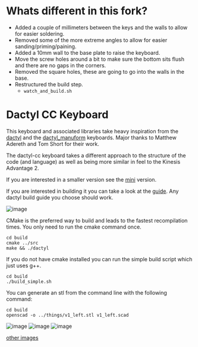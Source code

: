 # Whats different in this fork?

* Added a couple of millimeters between the keys and the walls to allow for easier soldering.
* Removed some of the more extreme angles to allow for easier sanding/priming/paining.
* Added a 10mm wall to the base plate to raise the keyboard.
* Move the screw holes around a bit to make sure the bottom sits flush and there are no gaps in the corners.
* Removed the square holes, these are going to go into the walls in the base.
* Restructured the build step.
  * `watch_and_build.sh` 

# Dactyl CC Keyboard

This keyboard and associated libraries take heavy inspiration from the
 [dactyl](https://github.com/adereth/dactyl-keyboard) and
the [dactyl_manuform](https://github.com/abstracthat/dactyl-manuform) keyboards.
 Major thanks to Matthew Adereth and Tom Short for their work.

The dactyl-cc keyboard takes a different approach to the structure of the code (and language)
 as well as being more similar in feel to the Kinesis Advantage 2.

If you are interested in a smaller version see the [mini](https://github.com/mjohns/dactyl-cc-mini) version.

If you are interested in building it you can take a look at the [guide](guide/README.md). Any dactyl build guide you choose should work.

![image](https://imgur.com/CUbPLZC.jpg)

CMake is the preferred way to build and leads to the fastest recompilation times. You only need to run the cmake command once.
```
cd build
cmake ../src
make && ./dactyl
```

If you do not have cmake installed you can run the simple build script which just uses g++.
```
cd build
./build_simple.sh
```

You can generate an stl from the command line with the following command:
```
cd build
openscad -o ../things/v1_left.stl v1_left.scad
```

![image](https://imgur.com/IP2UYYA.jpg)
![image](https://imgur.com/LvZQUT4.jpg)
![image](https://imgur.com/0AYtoey.jpg)

[other images](https://imgur.com/a/jBbUXNx)
